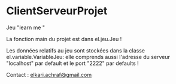 # ClientServeurProjet
Jeu "learn me "

La fonction main du projet est dans el.jeu.Jeu ! 

Les données relatifs au jeu sont stockées dans la classe el.variable.VariableJeu: elle comprends aussi l'adresse du serveur "localhost" 
par default et le port "2222" par defaults ! 



Contact : elkari.achraf@gmail.com


